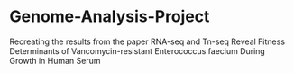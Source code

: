 # Genome-Analysis-Project
Recreating the results from the paper RNA-seq and Tn-seq Reveal Fitness Determinants of Vancomycin-resistant Enterococcus faecium During Growth in Human Serum
